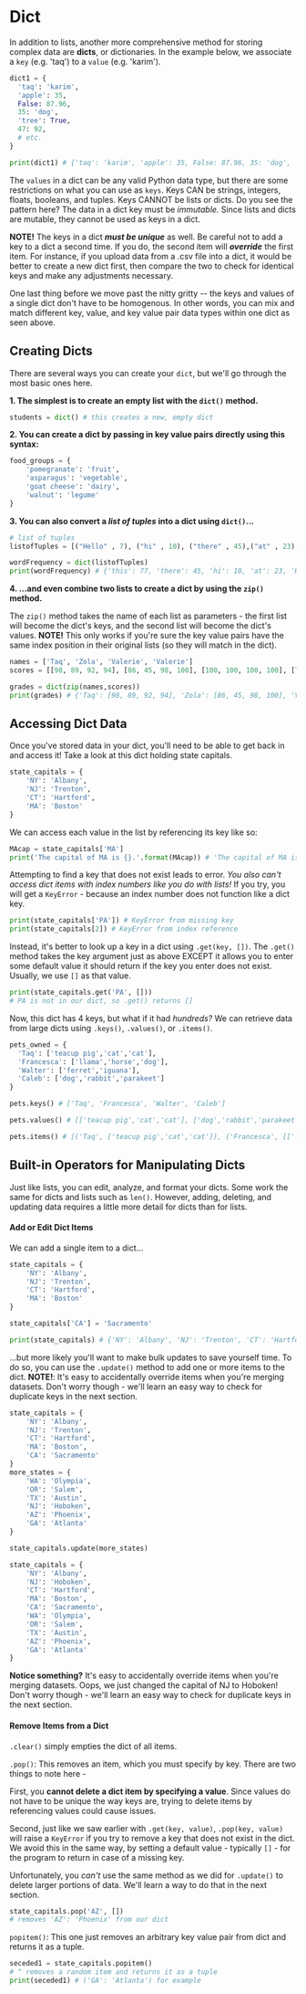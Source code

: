 <!---
{"next":"Topics/loops.md","title":"Dicts"}
-->

# Dict 

In addition to lists, another more comprehensive method for storing complex data are **dicts**, or dictionaries. In the example below, we associate a `key` (e.g. 'taq')  to a `value` (e.g. 'karim').

```python
dict1 = {
  'taq': 'karim',
  'apple': 35,
  False: 87.96,
  35: 'dog',
  'tree': True,
  47: 92,
  # etc.
}

print(dict1) # {'taq': 'karim', 'apple': 35, False: 87.96, 35: 'dog', 'tree': True, 47: 92}
```

The `values` in a dict can be any valid Python data type, but there are some restrictions on what you can use as `keys`. Keys CAN be strings, integers, floats, booleans, and tuples. Keys CANNOT be lists or dicts. Do you see the pattern here? The data in a dict key must be *immutable.* Since lists and dicts are mutable, they cannot be used as keys in a dict.

**NOTE!** The keys in a dict _**must be unique**_ as well. Be careful not to add a key to a dict a second time. If you do, the second item will _**override**_ the first item. For instance, if you upload data from a .csv file into a dict, it would be better to create a new dict first, then compare the two to check for identical keys and make any adjustments necessary.

One last thing before we move past the nitty gritty -- the keys and values of a single dict don't have to be homogenous. In other words, you can mix and match different key, value, and key value pair data types within one dict as seen above.

## Creating Dicts

There are several ways you can create your `dict`, but we'll go through the most basic ones here.

**1. The simplest is to create an empty list with the `dict()` method.**

```python
students = dict() # this creates a new, empty dict
```

**2. You can create a dict by passing in key value pairs directly using this syntax:**

```python
food_groups = {
	'pomegranate': 'fruit',
	'asparagus': 'vegetable',
	'goat cheese': 'dairy',
	'walnut': 'legume'
}
```

**3. You can also convert a *list of tuples* into a dict using `dict()`...**

```python
# list of tuples   
listofTuples = [("Hello" , 7), ("hi" , 10), ("there" , 45),("at" , 23),("this" , 77)]

wordFrequency = dict(listofTuples)
print(wordFrequency) # {'this': 77, 'there': 45, 'hi': 10, 'at': 23, 'Hello': 7}
```

**4. ...and even combine two lists to create a dict by using the `zip()` method.**

The `zip()` method takes the name of each list as parameters - the first list will become the dict's keys, and the second list will become the dict's values. **NOTE!** This only works if you're sure the key value pairs have the same index position in their original lists (so they will match in the dict).

```python
names = ['Taq', 'Zola', 'Valerie', 'Valerie']
scores = [[98, 89, 92, 94], [86, 45, 98, 100], [100, 100, 100, 100], [76, 79, 80, 82]]

grades = dict(zip(names,scores))
print(grades) # {'Taq': [98, 89, 92, 94], 'Zola': [86, 45, 98, 100], 'Valerie': [76, 79, 80, 82]}
```

## Accessing Dict Data

Once you've stored data in your dict, you'll need to be able to get back in and access it! Take a look at this dict holding state capitals.

```python
state_capitals = {
	'NY': 'Albany',
	'NJ': 'Trenton',
	'CT': 'Hartford',
	'MA': 'Boston'
}
```

We can access each value in the list by referencing its key like so:

```python
MAcap = state_capitals['MA']
print('The capital of MA is {}.'.format(MAcap)) # 'The capital of MA is Boston.'
```

Attempting to find a key that does not exist leads to error. *You also can't access dict items with index numbers like you do with lists!* If you try, you will get a `KeyError` - because an index number does not function like a dict key.

```python
print(state_capitals['PA']) # KeyError from missing key
print(state_capitals[2]) # KeyError from index reference
```

Instead, it's better to look up a key in a dict using `.get(key, [])`. The `.get()` method takes the key argument just as above EXCEPT it allows you to enter some default value it should return if the key you enter does not exist. Usually, we use `[]` as that value.

```python
print(state_capitals.get('PA', []))
# PA is not in our dict, so .get() returns []
```

Now, this dict has 4 keys, but what if it had *hundreds?* We can  retrieve data from large dicts using `.keys()`, `.values()`, or `.items()`.

```python
pets_owned = {
  'Taq': ['teacup pig','cat','cat'],
  'Francesca': ['llama','horse','dog'],
  'Walter': ['ferret','iguana'],
  'Caleb': ['dog','rabbit','parakeet']
}

pets.keys() # ['Taq', 'Francesca', 'Walter', 'Caleb']

pets.values() # [['teacup pig','cat','cat'], ['dog','rabbit','parakeet'], etc ]

pets.items() # [('Taq', ['teacup pig','cat','cat']), ('Francesca', [['llama','horse','dog']), etc]
```

## Built-in Operators for Manipulating Dicts

Just like lists, you can edit, analyze, and format your dicts. Some work the same for dicts and lists such as `len()`. However, adding, deleting, and updating data requires a little more detail for dicts than for lists.

#### Add or Edit Dict Items

We can add a single item to a dict...

```python
state_capitals = {
	'NY': 'Albany',
	'NJ': 'Trenton',
	'CT': 'Hartford',
	'MA': 'Boston'
}

state_capitals['CA'] = 'Sacramento'

print(state_capitals) # {'NY': 'Albany', 'NJ': 'Trenton', 'CT': 'Hartford', 'MA': 'Boston', 'CA': 'Sacramento'}
```

...but more likely you'll want to make bulk updates to save yourself time. To do so, you can use the `.update()` method to add one or more items to the dict. **NOTE!**: It's easy to accidentally override items when you're merging datasets. Don't worry though - we'll learn an easy way to check for duplicate keys in the next section.

```python
state_capitals = {
	'NY': 'Albany',
	'NJ': 'Trenton',
	'CT': 'Hartford',
	'MA': 'Boston',
	'CA': 'Sacramento'
}
more_states = {
	'WA': 'Olympia',
	'OR': 'Salem',
	'TX': 'Austin',
	'NJ': 'Hoboken',
	'AZ': 'Phoenix',
	'GA': 'Atlanta'
}

state_capitals.update(more_states)

state_capitals = {
	'NY': 'Albany',
	'NJ': 'Hoboken',
	'CT': 'Hartford',
	'MA': 'Boston',
	'CA': 'Sacramento',
	'WA': 'Olympia',
	'OR': 'Salem',
	'TX': 'Austin',
	'AZ': 'Phoenix',
	'GA': 'Atlanta'
}
```
**Notice something?** It's easy to accidentally override items when you're merging datasets. Oops, we just changed the capital of NJ to Hoboken! Don't worry though - we'll learn an easy way to check for duplicate keys in the next section.

#### Remove Items from a Dict

`.clear()` simply empties the dict of all items.

`.pop()`:
This removes an item, which you must specify by key. There are two things to note here -

First, you **cannot delete a dict item by specifying a value**. Since values do not have to be unique the way keys are, trying to delete items by referencing values could cause issues.

Second, just like we saw earlier with `.get(key, value)`, `.pop(key, value)` will raise a `KeyError` if you try to remove a key that does not exist in the dict. We avoid this in the same way, by setting a default value - typically `[]` - for the program to return in case of a missing key.

Unfortunately, you *can't* use the same method as we did for `.update()` to delete larger portions of data. We'll learn a way to do that in the next section.

```python
state_capitals.pop('AZ', [])
# removes 'AZ': 'Phoenix' from our dict
```

`popitem()`:
This one just removes an arbitrary key value pair from dict and returns it as a tuple. 

```python
seceded1 = state_capitals.popitem()
# ^ removes a random item and returns it as a tuple
print(seceded1) # ('GA': 'Atlanta') for example
```

